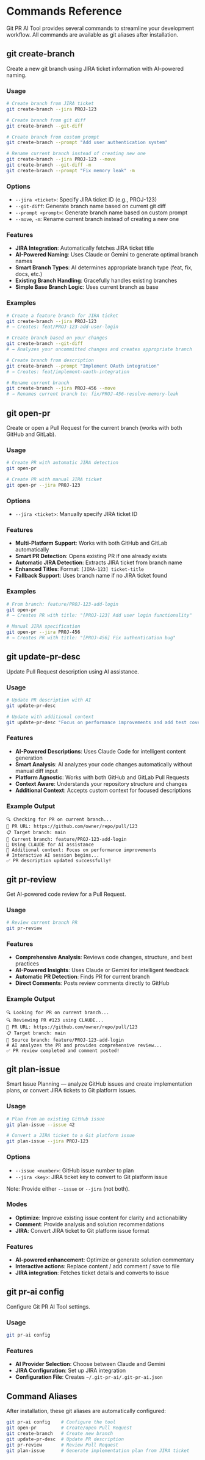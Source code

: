 # Commands Reference

Git PR AI Tool provides several commands to streamline your development workflow. All commands are available as git aliases after installation.

## git create-branch

Create a new git branch using JIRA ticket information with AI-powered naming.

### Usage

```bash
# Create branch from JIRA ticket
git create-branch --jira PROJ-123

# Create branch from git diff
git create-branch --git-diff

# Create branch from custom prompt
git create-branch --prompt "Add user authentication system"

# Rename current branch instead of creating new one
git create-branch --jira PROJ-123 --move
git create-branch --git-diff -m
git create-branch --prompt "Fix memory leak" -m
```

### Options

- `--jira <ticket>`: Specify JIRA ticket ID (e.g., PROJ-123)
- `--git-diff`: Generate branch name based on current git diff
- `--prompt <prompt>`: Generate branch name based on custom prompt
- `--move`, `-m`: Rename current branch instead of creating a new one

### Features

- **JIRA Integration**: Automatically fetches JIRA ticket title
- **AI-Powered Naming**: Uses Claude or Gemini to generate optimal branch names
- **Smart Branch Types**: AI determines appropriate branch type (feat, fix, docs, etc.)
- **Existing Branch Handling**: Gracefully handles existing branches
- **Simple Base Branch Logic**: Uses current branch as base

### Examples

```bash
# Create a feature branch for JIRA ticket
git create-branch --jira PROJ-123
# → Creates: feat/PROJ-123-add-user-login

# Create branch based on your changes
git create-branch --git-diff
# → Analyzes your uncommitted changes and creates appropriate branch

# Create branch from description
git create-branch --prompt "Implement OAuth integration"
# → Creates: feat/implement-oauth-integration

# Rename current branch
git create-branch --jira PROJ-456 --move
# → Renames current branch to: fix/PROJ-456-resolve-memory-leak
```

## git open-pr

Create or open a Pull Request for the current branch (works with both GitHub and GitLab).

### Usage

```bash
# Create PR with automatic JIRA detection
git open-pr

# Create PR with manual JIRA ticket
git open-pr --jira PROJ-123
```

### Options

- `--jira <ticket>`: Manually specify JIRA ticket ID

### Features

- **Multi-Platform Support**: Works with both GitHub and GitLab automatically
- **Smart PR Detection**: Opens existing PR if one already exists
- **Automatic JIRA Detection**: Extracts JIRA ticket from branch name
- **Enhanced Titles**: Format: `[JIRA-123] ticket-title`
- **Fallback Support**: Uses branch name if no JIRA ticket found

### Examples

```bash
# From branch: feature/PROJ-123-add-login
git open-pr
# → Creates PR with title: "[PROJ-123] Add user login functionality"

# Manual JIRA specification
git open-pr --jira PROJ-456
# → Creates PR with title: "[PROJ-456] Fix authentication bug"
```

## git update-pr-desc

Update Pull Request description using AI assistance.

### Usage

```bash
# Update PR description with AI
git update-pr-desc

# Update with additional context
git update-pr-desc "Focus on performance improvements and add test coverage details"
```

### Features

- **AI-Powered Descriptions**: Uses Claude Code for intelligent content generation
- **Smart Analysis**: AI analyzes your code changes automatically without manual diff input
- **Platform Agnostic**: Works with both GitHub and GitLab Pull Requests
- **Context Aware**: Understands your repository structure and changes
- **Additional Context**: Accepts custom context for focused descriptions

### Example Output

```
🔍 Checking for PR on current branch...
🔗 PR URL: https://github.com/owner/repo/pull/123
📋 Target branch: main
🌿 Current branch: feature/PROJ-123-add-login
🤖 Using CLAUDE for AI assistance
📝 Additional context: Focus on performance improvements
# Interactive AI session begins...
✅ PR description updated successfully!
```

## git pr-review

Get AI-powered code review for a Pull Request.

### Usage

```bash
# Review current branch PR
git pr-review
```

### Features

- **Comprehensive Analysis**: Reviews code changes, structure, and best practices
- **AI-Powered Insights**: Uses Claude or Gemini for intelligent feedback
- **Automatic PR Detection**: Finds PR for current branch
- **Direct Comments**: Posts review comments directly to GitHub

### Example Output

```
🔍 Looking for PR on current branch...
🔍 Reviewing PR #123 using CLAUDE...
🔗 PR URL: https://github.com/owner/repo/pull/123
📋 Target branch: main
🌿 Source branch: feature/PROJ-123-add-login
# AI analyzes the PR and provides comprehensive review...
✅ PR review completed and comment posted!
```

## git plan-issue

Smart Issue Planning — analyze GitHub issues and create implementation plans, or convert JIRA tickets to Git platform issues.

### Usage

```bash
# Plan from an existing GitHub issue
git plan-issue --issue 42

# Convert a JIRA ticket to a Git platform issue
git plan-issue --jira PROJ-123
```

### Options

- `--issue <number>`: GitHub issue number to plan
- `--jira <key>`: JIRA ticket key to convert to Git platform issue

Note: Provide either `--issue` or `--jira` (not both).

### Modes

- **Optimize**: Improve existing issue content for clarity and actionability
- **Comment**: Provide analysis and solution recommendations
- **JIRA**: Convert JIRA ticket to Git platform issue format

### Features

- **AI-powered enhancement**: Optimize or generate solution commentary
- **Interactive actions**: Replace content / add comment / save to file
- **JIRA integration**: Fetches ticket details and converts to issue

## git pr-ai config

Configure Git PR AI Tool settings.

### Usage

```bash
git pr-ai config
```

### Features

- **AI Provider Selection**: Choose between Claude and Gemini
- **JIRA Configuration**: Set up JIRA integration
- **Configuration File**: Creates `~/.git-pr-ai/.git-pr-ai.json`

## Command Aliases

After installation, these git aliases are automatically configured:

```bash
git pr-ai config    # Configure the tool
git open-pr         # Create/open Pull Request
git create-branch   # Create new branch
git update-pr-desc  # Update PR description
git pr-review       # Review Pull Request
git plan-issue      # Generate implementation plan from JIRA ticket
```
